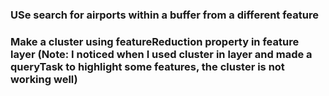 ### USe search for airports within a buffer from a different feature

### Make a cluster using featureReduction property in feature layer (Note: I noticed when I used cluster in layer and made a queryTask to highlight some features, the cluster is not working well)
